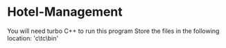 # Hotel-Management
You will need turbo C++ to run this program
Store the files in the following location: 'c\tc\bin\'
